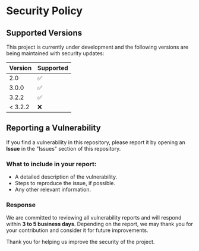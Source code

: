 # Security Policy

## Supported Versions

This project is currently under development and the following versions are being maintained with security updates:

| Version | Supported          |
| ------- | ------------------ |
| 2.0   | :white_check_mark: |
| 3.0.0   | :white_check_mark: |
| 3.2.2   | :white_check_mark: |
| < 3.2.2 | :x:                |

## Reporting a Vulnerability

If you find a vulnerability in this repository, please report it by opening an **Issue** in the "Issues" section of this repository.

### What to include in your report:
- A detailed description of the vulnerability.
- Steps to reproduce the issue, if possible.
- Any other relevant information.

### Response
We are committed to reviewing all vulnerability reports and will respond within **3 to 5 business days**. Depending on the report, we may thank you for your contribution and consider it for future improvements.

Thank you for helping us improve the security of the project.
